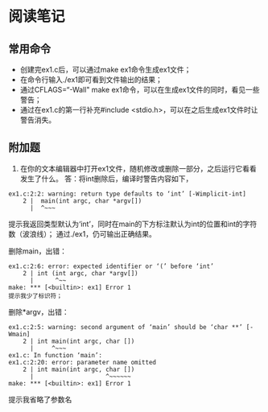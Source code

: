 # 阅读笔记
## 常用命令
- 创建完ex1.c后，可以通过make ex1命令生成ex1文件；
- 在命令行输入./ex1即可看到文件输出的结果；
- 通过CFLAGS=“-Wall" make ex1命令，可以在生成ex1文件的同时，看见一些警告；
- 通过在ex1.c的第一行补充#include <stdio.h>，可以在之后生成ex1文件时让警告消失。

## 附加题
1. 在你的文本编辑器中打开ex1文件，随机修改或删除一部分，之后运行它看看发生了什么。 答：将int删除后，编译时警告内容如下，
```
ex1.c:2:2: warning: return type defaults to ‘int’ [-Wimplicit-int]
    2 |  main(int argc, char *argv[])
      |  ^~~~
```
提示我返回类型默认为‘int’，同时在main的下方标注默认为int的位置和int的字符数（波浪线）；
通过./ex1，仍可输出正确结果。

删除main，出错：
```
ex1.c:2:6: error: expected identifier or ‘(’ before ‘int’
    2 | int (int argc, char *argv[])
      |      ^~~
make: *** [<builtin>: ex1] Error 1
提示我少了标识符；
```

删除*argv，出错：

```
ex1.c:2:5: warning: second argument of ‘main’ should be ‘char **’ [-Wmain]
    2 | int main(int argc, char [])
      |     ^~~~
ex1.c: In function ‘main’:
ex1.c:2:20: error: parameter name omitted
    2 | int main(int argc, char [])
      |                    ^~~~~~~
make: *** [<builtin>: ex1] Error 1
```
提示我省略了参数名
